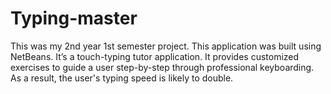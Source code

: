 # Typing-master

This was my 2nd year 1st semester project. 
This application was built using NetBeans. It’s a touch-typing tutor application. It provides customized exercises to guide a user step-by-step through professional keyboarding. As a result, the user's typing speed is likely to double.
